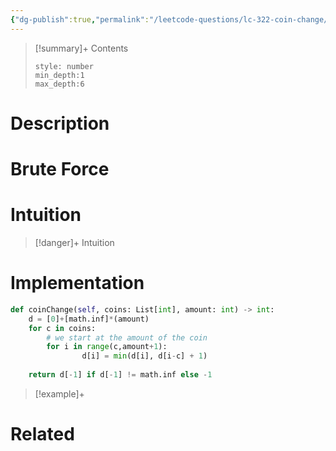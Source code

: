 ```yaml
---
{"dg-publish":true,"permalink":"/leetcode-questions/lc-322-coin-change/","title":"LC 322. Coin Change","tags":["lc-medium","dp"]}
---
```



>[!summary]+ Contents
>```toc
>style: number
>min_depth:1
>max_depth:6
>```

# Description

# Brute Force
# Intuition

>[!danger]+ Intuition

# Implementation
```python
def coinChange(self, coins: List[int], amount: int) -> int:
	d = [0]+[math.inf]*(amount)
	for c in coins:
		# we start at the amount of the coin
		for i in range(c,amount+1):
				d[i] = min(d[i], d[i-c] + 1)
	
	return d[-1] if d[-1] != math.inf else -1   
```

>[!example]+ 


# Related
